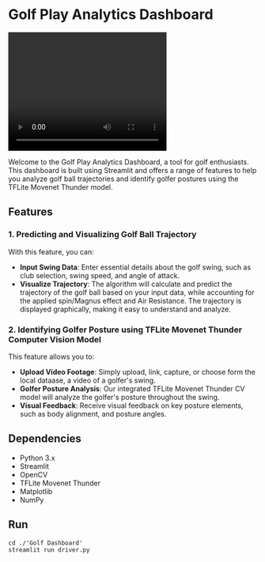 # Golf Play Analytics Dashboard

<video width="320" height="240" controls>
  <source src="https://github.com/debarghyagd/Golf-Analysis-Dashboard/blob/main/streamlit-driver-2023-09-07-18-09-53.mp4" type="video/mp4">
  Your browser does not support the video tag.
</video>


Welcome to the Golf Play Analytics Dashboard, a tool for golf enthusiasts. This dashboard is built using Streamlit and offers a range of features to help you analyze golf ball trajectories and identify golfer postures using the TFLite Movenet Thunder model.

## Features

### 1. Predicting and Visualizing Golf Ball Trajectory

With this feature, you can:

- **Input Swing Data**: Enter essential details about the golf swing, such as club selection, swing speed, and angle of attack.
- **Visualize Trajectory**: The algorithm will calculate and predict the trajectory of the golf ball based on your input data, while accounting for the applied spin/Magnus effect and Air Resistance. The trajectory is displayed graphically, making it easy to understand and analyze.

### 2. Identifying Golfer Posture using TFLite Movenet Thunder Computer Vision Model

This feature allows you to:

- **Upload Video Footage**: Simply upload, link, capture, or choose form the local dataase, a video of a golfer's swing.
- **Golfer Posture Analysis**: Our integrated TFLite Movenet Thunder CV model will analyze the golfer's posture throughout the swing.
- **Visual Feedback**: Receive visual feedback on key posture elements, such as body alignment, and posture angles.

## Dependencies

- Python 3.x
- Streamlit
- OpenCV
- TFLite Movenet Thunder
- Matplotlib
- NumPy

## Run
```
cd ./'Golf Dashboard'
streamlit run driver.py
```
